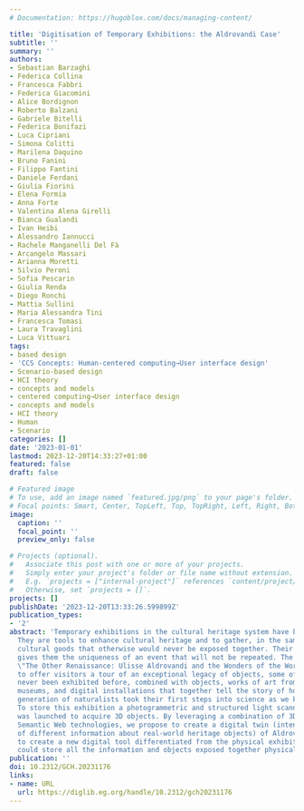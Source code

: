 ```yaml
---
# Documentation: https://hugoblox.com/docs/managing-content/

title: 'Digitisation of Temporary Exhibitions: the Aldrovandi Case'
subtitle: ''
summary: ''
authors:
- Sebastian Barzaghi
- Federica Collina
- Francesca Fabbri
- Federica Giacomini
- Alice Bordignon
- Roberto Balzani
- Gabriele Bitelli
- Federica Bonifazi
- Luca Cipriani
- Simona Colitti
- Marilena Daquino
- Bruno Fanini
- Filippo Fantini
- Daniele Ferdani
- Giulia Fiorini
- Elena Formia
- Anna Forte
- Valentina Alena Girelli
- Bianca Gualandi
- Ivan Heibi
- Alessandro Iannucci
- Rachele Manganelli Del Fà
- Arcangelo Massari
- Arianna Moretti
- Silvio Peroni
- Sofia Pescarin
- Giulia Renda
- Diego Ronchi
- Mattia Sullini
- Maria Alessandra Tini
- Francesca Tomasi
- Laura Travaglini
- Luca Vittuari
tags:
- based design
- 'CCS Concepts: Human-centered computing→User interface design'
- Scenario-based design
- HCI theory
- concepts and models
- centered computing→User interface design
- concepts and models
- HCI theory
- Human
- Scenario
categories: []
date: '2023-01-01'
lastmod: 2023-12-20T14:33:27+01:00
featured: false
draft: false

# Featured image
# To use, add an image named `featured.jpg/png` to your page's folder.
# Focal points: Smart, Center, TopLeft, Top, TopRight, Left, Right, BottomLeft, Bottom, BottomRight.
image:
  caption: ''
  focal_point: ''
  preview_only: false

# Projects (optional).
#   Associate this post with one or more of your projects.
#   Simply enter your project's folder or file name without extension.
#   E.g. `projects = ["internal-project"]` references `content/project/deep-learning/index.md`.
#   Otherwise, set `projects = []`.
projects: []
publishDate: '2023-12-20T13:33:26.599899Z'
publication_types:
- '2'
abstract: 'Temporary exhibitions in the cultural heritage system have become diffused.
  They are tools to enhance cultural heritage and to gather, in the same context,
  cultural goods that otherwise would never be exposed together. Their temporal limitation
  gives them the uniqueness of an event that will not be repeated. The exhibition
  \"The Other Renaissance: Ulisse Aldrovandi and the Wonders of the World” was created
  to offer visitors a tour of an exceptional legacy of objects, some of which have
  never been exhibited before, combined with objects, works of art from several Italian
  museums, and digital installations that together tell the story of how the first
  generation of naturalists took their first steps into science as we know it today.
  To store this exhibition a photogrammetric and structured light scanner survey campaign
  was launched to acquire 3D objects. By leveraging a combination of 3D, LOD, and
  Semantic Web technologies, we propose to create a digital twin (intended as an aggregation
  of different information about real-world heritage objects) of Aldrovandi exhibitions,
  to create a new digital tool differentiated from the physical exhibition, but that
  could store all the information and objects exposed together physically.'
publication: ''
doi: 10.2312/GCH.20231176
links:
- name: URL
  url: https://diglib.eg.org/handle/10.2312/gch20231176
---
```

